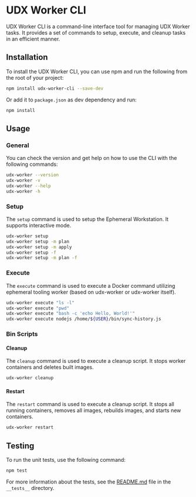 # UDX Worker CLI

UDX Worker CLI is a command-line interface tool for managing UDX Worker tasks. It provides a set of commands to setup, execute, and cleanup tasks in an efficient manner.

## Installation

To install the UDX Worker CLI, you can use npm and run the following from the root of your project:

```bash
npm install udx-worker-cli --save-dev
```

Or add it to `package.json` as dev dependency and run:

```bash
npm install
```

## Usage

### General

You can check the version and get help on how to use the CLI with the following commands:

```bash
udx-worker --version
udx-worker -v
udx-worker --help
udx-worker -h
```

### Setup

The `setup` command is used to setup the Ephemeral Workstation. It supports interactive mode.

```bash
udx-worker setup
udx-worker setup -m plan
udx-worker setup -m apply
udx-worker setup -f
udx-worker setup -m plan -f
```

### Execute

The `execute` command is used to execute a Docker command utilizing ephemeral tooling worker (based on udx-worker or udx-worker itself).

```bash
udx-worker execute "ls -l"
udx-worker execute "pwd"
udx-worker execute "bash -c 'echo Hello, World!'"
udx-worker execute nodejs /home/${USER}/bin/sync-history.js
```

### Bin Scripts

#### Cleanup

The `cleanup` command is used to execute a cleanup script. It stops worker containers and deletes built images.

```bash
udx-worker cleanup
```

#### Restart

The `restart` command is used to execute a cleanup script. It stops all running containers, removes all images, rebuilds images, and starts new containers.

```bash
udx-worker restart
```

## Testing

To run the unit tests, use the following command:

```bash
npm test
```

For more information about the tests, see the [README.md](./__tests__/README.md) file in the `__tests__` directory.
